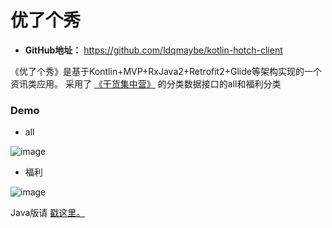 # 优了个秀
- **GitHub地址：** https://github.com/ldqmaybe/kotlin-hotch-client

《优了个秀》是基于Kontlin+MVP+RxJava2+Retrofit2+Glide等架构实现的一个资讯类应用。
采用了 [《干货集中营》](http://gank.io/api) 的分类数据接口的all和福利分类

### Demo
- all

![image](https://github.com/ldqmaybe/kotlin-hotch-client/blob/master/screenshot/article.png)

- 福利

![image](https://github.com/ldqmaybe/kotlin-hotch-client/blob/master/screenshot/welfare.png)

Java版请 [戳这里。](https://github.com/ldqmaybe/hotch-client)

